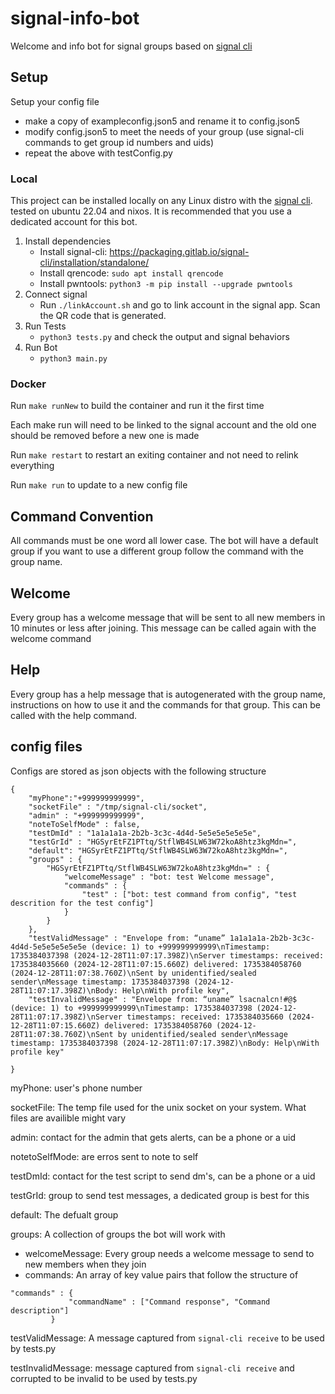 # signal-info-bot

Welcome and info bot for signal groups based on [signal cli](https://github.com/AsamK/signal-cli)
 
## Setup

Setup your config file
   - make a copy of exampleconfig.json5 and rename it to config.json5
   - modify config.json5 to meet the needs of your group (use signal-cli commands to get group id numbers and uids)
   - repeat the above with testConfig.py


### Local
This project can be installed locally on any Linux distro with the [signal cli](https://github.com/AsamK/signal-cli). 
tested on ubuntu 22.04 and nixos.
It is recommended that you use a dedicated account for this bot.

1. Install dependencies
   - Install signal-cli: https://packaging.gitlab.io/signal-cli/installation/standalone/
   - Install qrencode: `sudo apt install qrencode`
   - Install pwntools: `python3 -m pip install --upgrade pwntools`
2. Connect signal
   - Run `./linkAccount.sh` and go to link account in the signal app. Scan the QR code that is generated.
3. Run Tests
   - `python3 tests.py` and check the output and signal behaviors
4. Run Bot
   - `python3 main.py`

### Docker
Run `make runNew` to build the container and run it the first time

Each make run will need to be linked to the signal account and the old one should be removed before a new one is made

Run `make restart` to restart an exiting container and not need to relink everything

Run `make run` to update to a new config file

## Command Convention
All commands must be one word all lower case. The bot will have a default group if you want to use a different group follow the command with the group name.

## Welcome
Every group has a welcome message that will be sent to all new members in 10 minutes or less after joining. This message can be called again with the welcome command

## Help
Every group has a help message that is autogenerated with the group name, instructions on how to use it and the commands for that group. This can be called with the help command.

## config files
Configs are stored as json objects with the following structure

```
{
    "myPhone":"+999999999999",
    "socketFile" : "/tmp/signal-cli/socket",
    "admin" : "+999999999999",
    "noteToSelfMode" : false,
    "testDmId" : "1a1a1a1a-2b2b-3c3c-4d4d-5e5e5e5e5e5e",
    "testGrId" : "HGSyrEtFZ1PTtq/StflWB4SLW63W72koA8htz3kgMdn=",
    "default": "HGSyrEtFZ1PTtq/StflWB4SLW63W72koA8htz3kgMdn=",
    "groups" : {
        "HGSyrEtFZ1PTtq/StflWB4SLW63W72koA8htz3kgMdn=" : {
            "welcomeMessage" : "bot: test Welcome message",
            "commands" : {
                "test" : ["bot: test command from config", "test descrition for the test config"]
            }
        }
    },
    "testValidMessage" : "Envelope from: “uname” 1a1a1a1a-2b2b-3c3c-4d4d-5e5e5e5e5e5e (device: 1) to +999999999999\nTimestamp: 1735384037398 (2024-12-28T11:07:17.398Z)\nServer timestamps: received: 1735384035660 (2024-12-28T11:07:15.660Z) delivered: 1735384058760 (2024-12-28T11:07:38.760Z)\nSent by unidentified/sealed sender\nMessage timestamp: 1735384037398 (2024-12-28T11:07:17.398Z)\nBody: Help\nWith profile key",
    "testInvalidMessage" : "Envelope from: “uname” lsacnalcn!#@$ (device: 1) to +999999999999\nTimestamp: 1735384037398 (2024-12-28T11:07:17.398Z)\nServer timestamps: received: 1735384035660 (2024-12-28T11:07:15.660Z) delivered: 1735384058760 (2024-12-28T11:07:38.760Z)\nSent by unidentified/sealed sender\nMessage timestamp: 1735384037398 (2024-12-28T11:07:17.398Z)\nBody: Help\nWith profile key"
    
}

```


myPhone: user's phone number

socketFile: The temp file used for the unix socket on your system. What files are availible might vary 

admin: contact for the admin that gets alerts, can be a phone or a uid

notetoSelfMode: are erros sent to note to self

testDmId: contact for the test script to send dm's, can be a phone or a uid

testGrId: group to send test messages, a dedicated group is best for this

default: The defualt group

groups: A collection of groups the bot will work with
   - welcomeMessage: Every group needs a welcome message to send to new members when they join
   - commands: An array of key value pairs that follow the structure of 
   ```
   "commands" : {
                "commandName" : ["Command response", "Command description"]
            }
   ```

testValidMessage: A message captured from `signal-cli receive` to be used by tests.py 

testInvalidMessage:  message captured from `signal-cli receive` and corrupted to be invalid to be used by tests.py 
